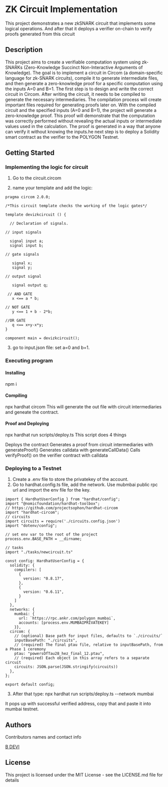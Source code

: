 # ZK Circuit Implementation

This project demonstrates a new zkSNARK circuit that implements some logical operations. And after that it deploys a verifier on-chain to verify proofs generated from this circuit

## Description

This project aims to create a verifiable computation system using zk-SNARKs (Zero-Knowledge Succinct Non-Interactive Arguments of Knowledge). The goal is to implement a circuit in Circom (a domain-specific language for zk-SNARK circuits), compile it to generate intermediate files, and then generate a zero-knowledge proof for a specific computation using the inputs A=0 and B=1. The first step is to design and write the correct circuit in Circom. After writing the circuit, it needs to be compiled to generate the necessary intermediaries. The compilation process will create important files required for generating proofs later on. With the compiled circuit and the specified inputs (A=0 and B=1), the project will generate a zero-knowledge proof. This proof will demonstrate that the computation was correctly performed without revealing the actual inputs or intermediate values used in the calculation. The proof is generated in a way that anyone can verify it without knowing the inputs.he next step is to deploy a Solidity smart contract as the verifier to the POLYGON Testnet.

## Getting Started

### Implementing the logic for circuit

1. Go to the circuit.circom

2. name your template and add the logic:

 
```
pragma circom 2.0.0;

/*This circuit template checks the working of the logic gates*/  

template devizkcircuit () {  

  // Declaration of signals.  

// input signals 

  signal input a;  
  signal input b; 

// gate signals

   signal x;
   signal y;

// output signal

   signal output q;  

 // AND GATE 
   x <== a * b;  

// NOT GATE
   y <== 1 + b - 2*b;

//OR GATE
   q <== x+y-x*y;
}

component main = devizkcircuit();
```

3. go to input.json file: set a=0 and b=1.   

### Executing program

#### Installing
npm i

#### Compiling
npx hardhat circom This will generate the out file with circuit intermediaries and geneate the  contract.

#### Proof and Deploying
npx hardhat run scripts/deploy.ts This script does 4 things

Deploys the contract
Generates a proof from circuit intermediaries with generateProof()
Generates calldata with generateCallData()
Calls verifyProof() on the verifier contract with calldata

### Deploying to a Testnet

1. Create a .env file to store the privatekey of the account.
2. Go to hardhat.config.ts file, add the network. Use mubmbai public rpc url and import the env file for the key.

```
import { HardhatUserConfig } from "hardhat/config";
import "@nomicfoundation/hardhat-toolbox";
// https://github.com/projectsophon/hardhat-circom
import "hardhat-circom";
// circuits
import circuits = require('./circuits.config.json')
import "dotenv/config";

// set env var to the root of the project
process.env.BASE_PATH = __dirname;

// tasks
import "./tasks/newcircuit.ts"

const config: HardhatUserConfig = {
  solidity: {
    compilers: [
      {
        version: "0.8.17",
      },
      {
        version: "0.6.11",
      }
    ]
  },
  networks: {
    mumbai: {
      url: `https://rpc.ankr.com/polygon_mumbai`,
      accounts: [process.env.MUMBAIPRIVATEKEY]
    }},
  circom: {
    // (optional) Base path for input files, defaults to `./circuits/`
    inputBasePath: "./circuits",
    // (required) The final ptau file, relative to inputBasePath, from a Phase 1 ceremony
    ptau: "powersOfTau28_hez_final_12.ptau",
    // (required) Each object in this array refers to a separate circuit
    circuits: JSON.parse(JSON.stringify(circuits))
  },
};

export default config;

```
3. After that type:  npx hardhat run scripts/deploy.ts --network mumbai

It pops up with successful verified address, copy that and paste it into mumbai testnet.

## Authors

Contributors names and contact info

 
 [B DEVI](devibattini@gmail.com)


## License

This project is licensed under the MIT License - see the LICENSE.md file for details
